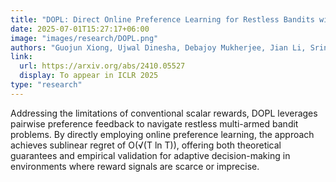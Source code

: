 ```yaml
---
title: "DOPL: Direct Online Preference Learning for Restless Bandits with Preference Feedback"
date: 2025-07-01T15:27:17+06:00
image: "images/research/DOPL.png"
authors: "Guojun Xiong, Ujwal Dinesha, Debajoy Mukherjee, Jian Li, Srinivas Shakkottai"
link:
  url: https://arxiv.org/abs/2410.05527
  display: To appear in ICLR 2025
type: "research"
---
```


Addressing the limitations of conventional scalar rewards, DOPL leverages pairwise preference feedback to navigate restless multi-armed bandit problems. By directly employing online preference learning, the approach achieves sublinear regret of O(√(T ln T)), offering both theoretical guarantees and empirical validation for adaptive decision-making in environments where reward signals are scarce or imprecise.
